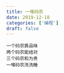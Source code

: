```yaml
---
title: 一堆码农
date: 2019-12-18
categories: ['编程']
draft: false
---
```


```
一个码农靠品味
两个码农能结对
三个码农和为贵
一堆码农洗洗睡
```
